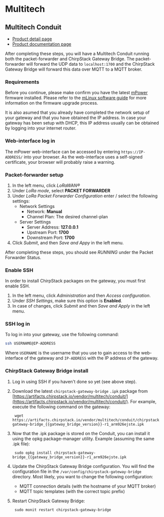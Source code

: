 # Multitech

## Multitech Conduit

* [Product detail page](https://www.multitech.com/brands/multiconnect-conduit)
* [Product documentation page](http://www.multitech.net/developer/products/multiconnect-conduit-platform/)

After completing these steps, you will have a Multitech Conduit running both the
packet-forwarder and ChirpStack Gateway Bridge. The packet-forwarder will forward
the UDP data to `localhost:1700` and the ChirpStack Gateway Bridge will forward
this data over MQTT to a MQTT broker.

<!-- toc -->

### Requirements

Before you continue, please make confirm you have the latest [mPower](http://www.multitech.net/developer/software/aep/)
firmware installed. Please refer to the [mLinux software guide](https://www.multitech.com/documents/publications/software-guides/s000727--mPower-Edge-Intelligence-Conduit-AEP-software-guide.pdf)
for more information on the firmware upgrade process.

It is also asumed that you already have completed the network setup of your
gateway and that you have obtained the IP address. In case your gateway has been
setup with DHCP, this IP address usually can be obtained by logging into your
internet router.

### Web-interface log in

The mPower web-interface can be accessed by entering `https://IP-ADDRESS/` into
your browser. As the web-interface uses a self-signed certificate, your browser
will probably raise a warning.

### Packet-forwarder setup

1. In the left menu, click _LoRaWAN&reg;_
2. Under _LoRa mode_, select **PACKET FORWARDER**
3. Under _LoRa Packet Forwarder Configuration_ enter / select the following settings:
	* Network Settings
		* Network: **Manual**
		* Channel Plan: The desired channel-plan
	* Server Settings
		* Server Address: **127.0.0.1**
		* Upstream Port: **1700**
		* Downstream Port: **1700**
4. Click _Submit_, and then _Save and Appy_ in the left menu.

After completing these steps, you should see _RUNNING_ under the Packet Forwarder Status.

### Enable SSH

In order to install ChirpStack packages on the gateway, you must first enable SSH.

1. In the left menu, click _Administration_ and then _Access configuration_. 
2. Under _SSH Settings_, make sure this option is **Enabled**.
3. In case of changes, click _Submit_ and then _Save and Apply_ in the left menu.

### SSH log in

To log in into your gateway, use the following command:

```bash
ssh USERNAME@IP-ADDRESS
```

Where `USERNAME` is the username that you use to gain access to the web-interface
of the gateway and `IP-ADDRESS` with the IP address of the gateway.

### ChirpStack Gateway Bridge install

1. Log in using SSH if you haven't done so yet (see above step).
2. Download the latest `chirpstack-gateway-bridge` `.ipk` package from [https://artifacts.chirpstack.io/vendor/multitech/conduit/](https://artifacts.chirpstack.io/vendor/multitech/conduit/).
   For example, execute the following command on the gateway:

		wget https://artifacts.chirpstack.io/vendor/multitech/conduit/chirpstack-gateway-bridge_{{gateway_bridge_version}}-r1_arm926ejste.ipk

3. Now that the .ipk package is stored on the Conduit, you can install it using the opkg package-manager utility. Example (assuming the same .ipk file):

		sudo opkg install chirpstack-gateway-bridge_{{gateway_bridge_version}}-r1_arm926ejste.ipk

4. Update the ChirpStack Gateway Bridge configuration. You will find the
   configuration file in the `/var/config/chirpstack-gateway-bridge` directory.
   Most likely, you want to change the following configuration:

	* MQTT connection details (with the hostname of your MQTT broker)
	* MQTT topic templates (with the correct topic prefix)

5. Restart ChirpStack Gateway Bridge:

		sudo monit restart chirpstack-gateway-bridge

